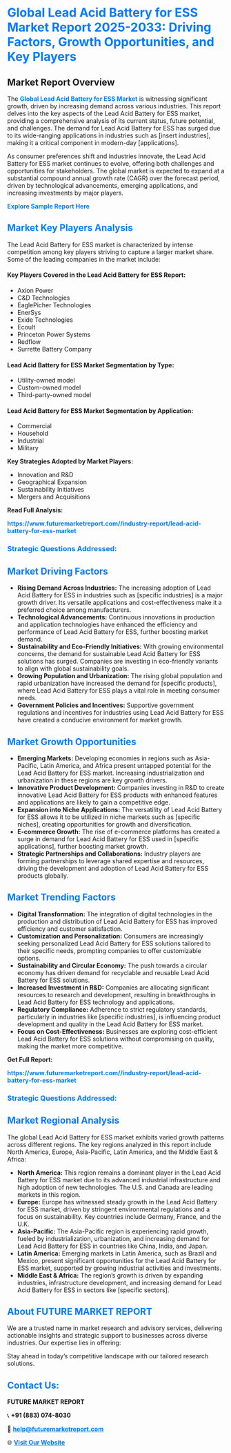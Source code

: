 <h1 style="color: #007BFF;">Global Lead Acid Battery for ESS Market Report 2025-2033: Driving Factors, Growth Opportunities, and Key Players</h1>

<section id="overview">
<h2>Market Report Overview</h2>
<p>The <a href="https://www.futuremarketreport.com//industry-report/lead-acid-battery-for-ess-market" style="color: #007BFF; text-decoration: none;"><strong>Global Lead Acid Battery for ESS Market</strong></a> is witnessing significant growth, driven by increasing demand across various industries. This report delves into the key aspects of the Lead Acid Battery for ESS market, providing a comprehensive analysis of its current status, future potential, and challenges. The demand for Lead Acid Battery for ESS has surged due to its wide-ranging applications in industries such as [insert industries], making it a critical component in modern-day [applications].</p>
<p>As consumer preferences shift and industries innovate, the Lead Acid Battery for ESS market continues to evolve, offering both challenges and opportunities for stakeholders. The global market is expected to expand at a substantial compound annual growth rate (CAGR) over the forecast period, driven by technological advancements, emerging applications, and increasing investments by major players.</p>
</section>

<section id="overview">
<p><a href="https://www.futuremarketreport.com//request-sample/reportId=63546" style="color: #007BFF; text-decoration: none;"><strong>Explore Sample Report Here</strong></a></p>
</section>

<section id="key-players">
<h2 style="color: #007BFF;">Market Key Players Analysis</h2>
<p>The Lead Acid Battery for ESS market is characterized by intense competition among key players striving to capture a larger market share. Some of the leading companies in the market include:</p>
<h4>Key Players Covered in the Lead Acid Battery for ESS Report:</h4>
<ul><li>Axion Power</li><li>C&amp;D Technologies</li><li>EaglePicher Technologies</li><li>EnerSys</li><li>Exide Technologies</li><li>Ecoult</li><li>Princeton Power Systems</li><li>Redflow</li><li>Surrette Battery Company</li></ul>
<h4>Lead Acid Battery for ESS Market Segmentation by Type:</h4>
<ul><li>Utility-owned model</li><li>Custom-owned model</li><li>Third-party-owned model</li></ul>

<h4>Lead Acid Battery for ESS Market Segmentation by Application:</h4>
<ul><li>Commercial</li><li>Household</li><li>Industrial</li><li>Military</li></ul>
<p><strong>Key Strategies Adopted by Market Players:</strong></p>
<ul>
<li>Innovation and R&D</li>
<li>Geographical Expansion</li>
<li>Sustainability Initiatives</li>
<li>Mergers and Acquisitions</li>
</ul>
</section>

<section>
<p><strong>Read Full Analysis: </strong></p><a href="https://www.futuremarketreport.com//industry-report/lead-acid-battery-for-ess-market" style="color: #007BFF; text-decoration: none;"><strong>https://www.futuremarketreport.com//industry-report/lead-acid-battery-for-ess-market</strong></a>
<h3 style="color: #007BFF;">Strategic Questions Addressed:</h3>
</section>

<section id="driving-factors">
<h2 style="color: #007BFF;">Market Driving Factors</h2>
<ul>
<li><strong>Rising Demand Across Industries:</strong> The increasing adoption of Lead Acid Battery for ESS in industries such as [specific industries] is a major growth driver. Its versatile applications and cost-effectiveness make it a preferred choice among manufacturers.</li>
<li><strong>Technological Advancements:</strong> Continuous innovations in production and application technologies have enhanced the efficiency and performance of Lead Acid Battery for ESS, further boosting market demand.</li>
<li><strong>Sustainability and Eco-Friendly Initiatives:</strong> With growing environmental concerns, the demand for sustainable Lead Acid Battery for ESS solutions has surged. Companies are investing in eco-friendly variants to align with global sustainability goals.</li>
<li><strong>Growing Population and Urbanization:</strong> The rising global population and rapid urbanization have increased the demand for [specific products], where Lead Acid Battery for ESS plays a vital role in meeting consumer needs.</li>
<li><strong>Government Policies and Incentives:</strong> Supportive government regulations and incentives for industries using Lead Acid Battery for ESS have created a conducive environment for market growth.</li>
</ul>
</section>

<section id="growth-opportunities">
<h2 style="color: #007BFF;">Market Growth Opportunities</h2>
<ul>
<li><strong>Emerging Markets:</strong> Developing economies in regions such as Asia-Pacific, Latin America, and Africa present untapped potential for the Lead Acid Battery for ESS market. Increasing industrialization and urbanization in these regions are key growth drivers.</li>
<li><strong>Innovative Product Development:</strong> Companies investing in R&D to create innovative Lead Acid Battery for ESS products with enhanced features and applications are likely to gain a competitive edge.</li>
<li><strong>Expansion into Niche Applications:</strong> The versatility of Lead Acid Battery for ESS allows it to be utilized in niche markets such as [specific niches], creating opportunities for growth and diversification.</li>
<li><strong>E-commerce Growth:</strong> The rise of e-commerce platforms has created a surge in demand for Lead Acid Battery for ESS used in [specific applications], further boosting market growth.</li>
<li><strong>Strategic Partnerships and Collaborations:</strong> Industry players are forming partnerships to leverage shared expertise and resources, driving the development and adoption of Lead Acid Battery for ESS products globally.</li>
</ul>
</section>

<section id="trending-factors">
<h2 style="color: #007BFF;">Market Trending Factors</h2>
<ul>
<li><strong>Digital Transformation:</strong> The integration of digital technologies in the production and distribution of Lead Acid Battery for ESS has improved efficiency and customer satisfaction.</li>
<li><strong>Customization and Personalization:</strong> Consumers are increasingly seeking personalized Lead Acid Battery for ESS solutions tailored to their specific needs, prompting companies to offer customizable options.</li>
<li><strong>Sustainability and Circular Economy:</strong> The push towards a circular economy has driven demand for recyclable and reusable Lead Acid Battery for ESS solutions.</li>
<li><strong>Increased Investment in R&D:</strong> Companies are allocating significant resources to research and development, resulting in breakthroughs in Lead Acid Battery for ESS technology and applications.</li>
<li><strong>Regulatory Compliance:</strong> Adherence to strict regulatory standards, particularly in industries like [specific industries], is influencing product development and quality in the Lead Acid Battery for ESS market.</li>
<li><strong>Focus on Cost-Effectiveness:</strong> Businesses are exploring cost-efficient Lead Acid Battery for ESS solutions without compromising on quality, making the market more competitive.</li>
</ul>
</section>

<section>
<p><strong>Get Full Report: </strong></p><a href="https://www.futuremarketreport.com//industry-report/lead-acid-battery-for-ess-market" style="color: #007BFF; text-decoration: none;"><strong>https://www.futuremarketreport.com//industry-report/lead-acid-battery-for-ess-market</strong></a>
<h3 style="color: #007BFF;">Strategic Questions Addressed:</h3>
</section>


<section id="regional-analysis">
<h2 style="color: #007BFF;">Market Regional Analysis</h2>
<p>The global Lead Acid Battery for ESS market exhibits varied growth patterns across different regions. The key regions analyzed in this report include North America, Europe, Asia-Pacific, Latin America, and the Middle East & Africa:</p>
<ul>
<li><strong>North America:</strong> This region remains a dominant player in the Lead Acid Battery for ESS market due to its advanced industrial infrastructure and high adoption of new technologies. The U.S. and Canada are leading markets in this region.</li>
<li><strong>Europe:</strong> Europe has witnessed steady growth in the Lead Acid Battery for ESS market, driven by stringent environmental regulations and a focus on sustainability. Key countries include Germany, France, and the U.K.</li>
<li><strong>Asia-Pacific:</strong> The Asia-Pacific region is experiencing rapid growth, fueled by industrialization, urbanization, and increasing demand for Lead Acid Battery for ESS in countries like China, India, and Japan.</li>
<li><strong>Latin America:</strong> Emerging markets in Latin America, such as Brazil and Mexico, present significant opportunities for the Lead Acid Battery for ESS market, supported by growing industrial activities and investments.</li>
<li><strong>Middle East & Africa:</strong> The region’s growth is driven by expanding industries, infrastructure development, and increasing demand for Lead Acid Battery for ESS in sectors like [specific sectors].</li>
</ul>
</section>

<footer>
<h2 style="color: #007BFF;">About FUTURE MARKET REPORT</h2>
<p>We are a trusted name in market research and advisory services, delivering actionable insights and strategic support to businesses across diverse industries. Our expertise lies in offering:</p>

<p>Stay ahead in today’s competitive landscape with our tailored research solutions.</p>

<h2 style="color: #007BFF;">Contact Us:</h2>
<p><strong>FUTURE MARKET REPORT</strong></p>
<p>📞 <strong>+91 (883) 074-8030</strong></p>
<p>📧 <strong><a href="mailto:help@futuremarketreport.com" style="color: #007BFF;">help@futuremarketreport.com</a></strong></p>
<p>🌐 <strong><a href="https://www.futuremarketreport.com/" style="color: #007BFF;">Visit Our Website</a></strong></p>
</footer>